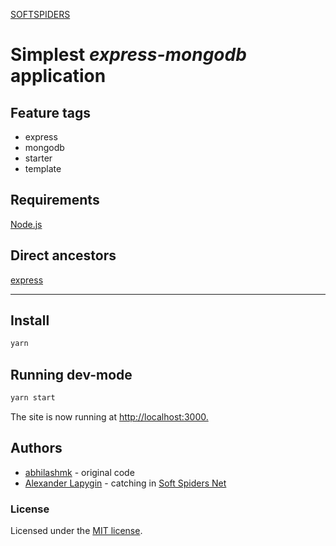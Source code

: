 [SOFTSPIDERS](https://github.com/softspiders/softspiders)

# Simplest *express-mongodb* application

## Feature tags

- express
- mongodb
- starter
- template

## Requirements

[Node.js](https://nodejs.org/en/download/package-manager/)

## Direct ancestors

[express](https://github.com/softspiders/express)

---

## Install

```sh
yarn
```

## Running dev-mode

```sh
yarn start
```

The site is now running at <http://localhost:3000.>

## Authors

* [abhilashmk](https://github.com/abhilashmk) - original code
* [Alexander Lapygin](https://github.com/AlexanderLapygin) - catching in [Soft Spiders Net](https://github.com/softspider)

### License

Licensed under the [MIT license](./LICENSE).
